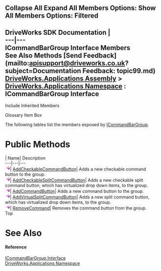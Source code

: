 Collapse All Expand All Members Options: Show All  Members Options: Filtered   
---  
DriveWorks SDK Documentation  |   
---|---  
ICommandBarGroup Interface Members   
See Also Methods [Send Feedback](mailto:apisupport@driveworks.co.uk?subject=Documentation Feedback: topic99.md)  
[DriveWorks.Applications Assembly](topic13.md) > [DriveWorks.Applications Namespace](topic16.md) : ICommandBarGroup Interface  
---  
  
Include Inherited Members    


Glossary Item Box

The following tables list the members exposed by [ICommandBarGroup](topic99.md).

# Public Methods

| Name| Description  
---|---|---  
![ Method](dotnetimages/Method.gif)| [AddCheckableCommandButton](topic104.md)| Adds a new checkable command button to the group.   
![ Method](dotnetimages/Method.gif)| [AddCheckableSplitCommandButton](topic105.md)| Adds a new checkable split command button, which has virtualized drop down items, to the group.   
![ Method](dotnetimages/Method.gif)| [AddCommandButton](topic106.md)| Adds a new command button to the group.   
![ Method](dotnetimages/Method.gif)| [AddVirtualSplitCommandButton](topic107.md)| Adds a new split command button, which has virtualized drop down items, to the group.   
![ Method](dotnetimages/Method.gif)| [RemoveCommand](topic108.md)| Removes the command button from the group.   
Top

# See Also

#### Reference

[ICommandBarGroup Interface](topic99.md)   
[DriveWorks.Applications Namespace](topic16.md)


